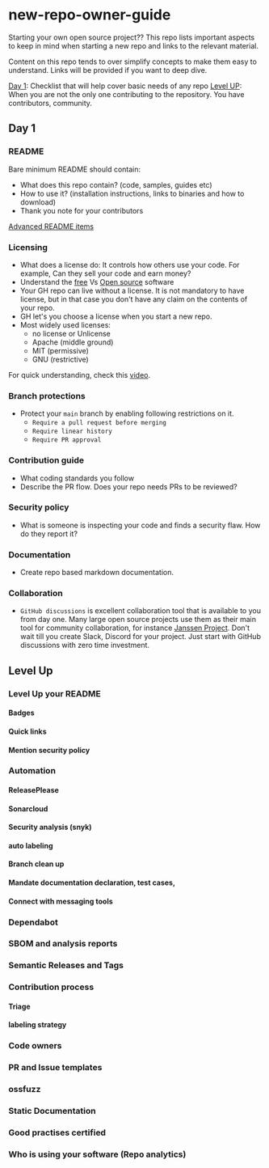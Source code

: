 # new-repo-owner-guide
Starting your own open source project?? This repo lists important aspects to keep in mind when starting a new repo and links to the relevant material.

Content on this repo tends to over simplify concepts to make them easy to understand. Links will be provided if you want to deep dive.

[Day 1](#day1): Checklist that will help cover basic needs of any repo
[Level UP](#levelup): When you are not the only one contributing to the repository. You have contributors, community.

## Day 1

### README

Bare minimum README should contain:

- What does this repo contain? (code, samples, guides etc)
- How to use it? (installation instructions, links to binaries and how to download)
- Thank you note for your contributors

[Advanced README items]()

### Licensing

- What does a license do: It controls how others use your code. For example, Can they sell your code and earn money? 
- Understand the [free](https://www.gnu.org/philosophy/free-sw.en.html) Vs [Open source](https://opensource.org/definition-annotated) software
- Your GH repo can live without a license. It is not mandatory to have license, but in that case you don't have any claim on the contents of your repo. 
- GH let's you choose a license when you start a new repo. 
- Most widely used licenses:
  - no license or Unlicense
  - Apache (middle ground)
  - MIT (permissive)
  - GNU (restrictive)

For quick understanding, check this [video](https://www.youtube.com/watch?v=nFU8KoSgEmk&list=PLPR_9YriEawHVezQrZ1djlQwp16EdI5cl).

### Branch protections

  - Protect your `main` branch by enabling following restrictions on it.
    - `Require a pull request before merging`
    - `Require linear history`
    - `Require PR approval`

### Contribution guide

  - What coding standards you follow
  - Describe the PR flow. Does your repo needs PRs to be reviewed?

### Security policy

  -  What is someone is inspecting your code and finds a security flaw. How do they report it?

### Documentation

  -  Create repo based markdown documentation.

### Collaboration

- `GitHub discussions` is excellent collaboration tool that is available to you from day one. Many large open source projects use them as their main tool for community collaboration, for instance [Janssen Project](https://jans.io/discussions). Don't wait till you create Slack, Discord for your project. Just start with GitHub discussions with zero time investment. 

## Level Up

### Level Up your README 

#### Badges



#### Quick links

#### Mention security policy

### Automation

#### ReleasePlease

#### Sonarcloud

#### Security analysis (snyk)

#### auto labeling

#### Branch clean up

#### Mandate documentation declaration, test cases, 

#### Connect with messaging tools

### Dependabot

### SBOM and analysis reports

### Semantic Releases and Tags

### Contribution process

#### Triage

#### labeling strategy

### Code owners

### PR and Issue templates

### ossfuzz

### Static Documentation 

### Good practises certified

### Who is using your software (Repo analytics)


